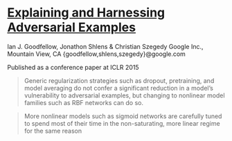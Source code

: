 # [Explaining and Harnessing Adversarial Examples](https://arxiv.org/pdf/1412.6572.pdf)

Ian J. Goodfellow, Jonathon Shlens & Christian Szegedy Google Inc., Mountain View, CA {goodfellow,shlens,szegedy}@google.com

Published as a conference paper at ICLR 2015

>Generic regularization strategies such as dropout, pretraining, and model averaging do not confer a significant reduction in a model’s vulnerability to adversarial examples, but changing to nonlinear model families such as RBF networks can do so.

>More nonlinear models such as sigmoid networks are carefully tuned to spend most of their time in the non-saturating, more linear regime for the same reason
<!--stackedit_data:
eyJoaXN0b3J5IjpbMTM0ODAzOTk1OSwtNDgxODI5NjU0XX0=
-->